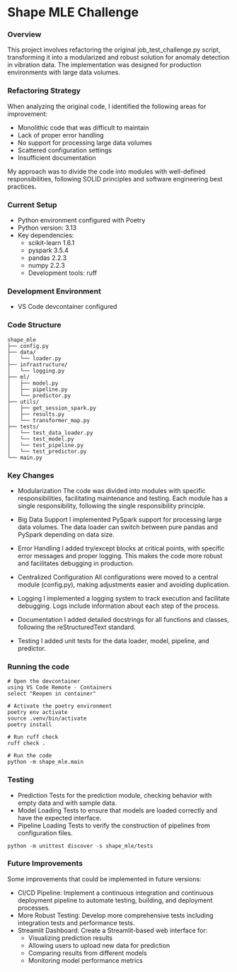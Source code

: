 # Shape MLE Challenge

### Overview
This project involves refactoring the original job_test_challenge.py script, transforming it into a modularized and robust solution for anomaly detection in vibration data. The implementation was designed for production environments with large data volumes.

### Refactoring Strategy
When analyzing the original code, I identified the following areas for improvement:
- Monolithic code that was difficult to maintain
- Lack of proper error handling
- No support for processing large data volumes
- Scattered configuration settings
- Insufficient documentation

My approach was to divide the code into modules with well-defined responsibilities, following SOLID principles and software engineering best practices.

### Current Setup
- Python environment configured with Poetry
- Python version: 3.13
- Key dependencies:
  - scikit-learn 1.6.1
  - pyspark 3.5.4
  - pandas 2.2.3
  - numpy 2.2.3
  - Development tools: ruff


### Development Environment

- VS Code devcontainer configured

### Code Structure
```
shape_mle
├── config.py                
├── data/                    
│   └── loader.py          
├── infrastructure/          
│   └── logging.py           
├── ml/                      
│   ├── model.py             
│   ├── pipeline.py          
│   └── predictor.py         
├── utils/                   
│   ├── get_session_spark.py 
│   ├── results.py           
│   └── transformer_map.py   
├── tests/                   
│   └── test_data_loader.py
│   └── test_model.py
│   └── test_pipeline.py
│   └── test_predictor.py
└── main.py                  
```
### Key Changes
- Modularization
The code was divided into modules with specific responsibilities, facilitating maintenance and testing. Each module has a single responsibility, following the single responsibility principle.

- Big Data Support
I implemented PySpark support for processing large data volumes. The data loader can switch between pure pandas and PySpark depending on data size.

- Error Handling
I added try/except blocks at critical points, with specific error messages and proper logging. This makes the code more robust and facilitates debugging in production.

- Centralized Configuration
All configurations were moved to a central module (config.py), making adjustments easier and avoiding duplication.

- Logging
I implemented a logging system to track execution and facilitate debugging. Logs include information about each step of the process.

- Documentation
I added detailed docstrings for all functions and classes, following the reStructuredText standard.

- Testing
I added unit tests for the data loader, model, pipeline, and predictor.

### Running the code

```
# Open the devcontainer
using VS Code Remote - Containers
select "Reopen in container"

# Activate the poetry environment
poetry env activate
source .venv/bin/activate
poetry install

# Run ruff check
ruff check .

# Run the code
python -m shape_mle.main
```

### Testing

- Prediction
Tests for the prediction module, checking behavior with empty data and with sample data.
- Model Loading
Tests to ensure that models are loaded correctly and have the expected interface.
- Pipeline Loading
Tests to verify the construction of pipelines from configuration files.

```
python -m unittest discover -s shape_mle/tests
```

### Future Improvements
Some improvements that could be implemented in future versions:
- CI/CD Pipeline: Implement a continuous integration and continuous deployment pipeline to automate testing, building, and deployment processes.
- More Robust Testing: Develop more comprehensive tests including integration tests and performance tests.
- Streamlit Dashboard: Create a Streamlit-based web interface for:
  - Visualizing prediction results
  - Allowing users to upload new data for prediction
  - Comparing results from different models
  - Monitoring model performance metrics